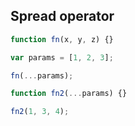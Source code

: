 ## Spread operator

```javascript
function fn(x, y, z) {}

var params = [1, 2, 3];

fn(...params);

function fn2(...params) {}

fn2(1, 3, 4);
```
